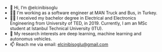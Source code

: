 - 👋 Hi, I’m @elcinibisoglu
- 👩‍💻 I'm working as a software engineer at MAN Truck and Bus, in Turkey.
- 👩‍🎓 I received my bachelor degree in Electrical and Electronics Engineering from University of TED, in 2019. 
     Currently, I am an MSc student at Istanbul Technical University (ITU). 
- 👀 My research interests are deep learning, machine learning and autonomus vehicles.
- 📫 Reach me via email:
     elcinibisoglu@gmail.com

<!---
elcinibisoglu/elcinibisoglu is a ✨ special ✨ repository because its `README.md` (this file) appears on your GitHub profile.
You can click the Preview link to take a look at your changes.
--->
